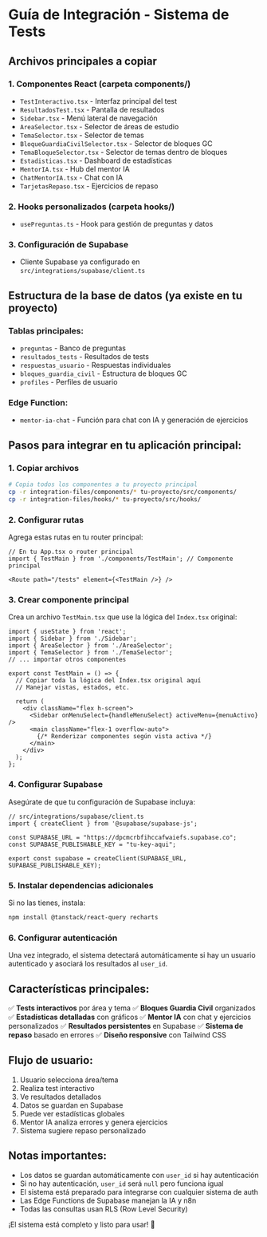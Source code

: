 # Guía de Integración - Sistema de Tests

## Archivos principales a copiar

### 1. Componentes React (carpeta components/)
- `TestInteractivo.tsx` - Interfaz principal del test
- `ResultadosTest.tsx` - Pantalla de resultados 
- `Sidebar.tsx` - Menú lateral de navegación
- `AreaSelector.tsx` - Selector de áreas de estudio
- `TemaSelector.tsx` - Selector de temas
- `BloqueGuardiaCivilSelector.tsx` - Selector de bloques GC
- `TemaBloqueSelector.tsx` - Selector de temas dentro de bloques
- `Estadisticas.tsx` - Dashboard de estadísticas
- `MentorIA.tsx` - Hub del mentor IA
- `ChatMentorIA.tsx` - Chat con IA
- `TarjetasRepaso.tsx` - Ejercicios de repaso

### 2. Hooks personalizados (carpeta hooks/)
- `usePreguntas.ts` - Hook para gestión de preguntas y datos

### 3. Configuración de Supabase
- Cliente Supabase ya configurado en `src/integrations/supabase/client.ts`

## Estructura de la base de datos (ya existe en tu proyecto)

### Tablas principales:
- `preguntas` - Banco de preguntas
- `resultados_tests` - Resultados de tests
- `respuestas_usuario` - Respuestas individuales
- `bloques_guardia_civil` - Estructura de bloques GC
- `profiles` - Perfiles de usuario

### Edge Function:
- `mentor-ia-chat` - Función para chat con IA y generación de ejercicios

## Pasos para integrar en tu aplicación principal:

### 1. Copiar archivos
```bash
# Copia todos los componentes a tu proyecto principal
cp -r integration-files/components/* tu-proyecto/src/components/
cp -r integration-files/hooks/* tu-proyecto/src/hooks/
```

### 2. Configurar rutas
Agrega estas rutas en tu router principal:

```tsx
// En tu App.tsx o router principal
import { TestMain } from './components/TestMain'; // Componente principal

<Route path="/tests" element={<TestMain />} />
```

### 3. Crear componente principal
Crea un archivo `TestMain.tsx` que use la lógica del `Index.tsx` original:

```tsx
import { useState } from 'react';
import { Sidebar } from './Sidebar';
import { AreaSelector } from './AreaSelector';
import { TemaSelector } from './TemaSelector';
// ... importar otros componentes

export const TestMain = () => {
  // Copiar toda la lógica del Index.tsx original aquí
  // Manejar vistas, estados, etc.
  
  return (
    <div className="flex h-screen">
      <Sidebar onMenuSelect={handleMenuSelect} activeMenu={menuActivo} />
      <main className="flex-1 overflow-auto">
        {/* Renderizar componentes según vista activa */}
      </main>
    </div>
  );
};
```

### 4. Configurar Supabase
Asegúrate de que tu configuración de Supabase incluya:

```tsx
// src/integrations/supabase/client.ts
import { createClient } from '@supabase/supabase-js';

const SUPABASE_URL = "https://dpcmcrbfihccafwaiefs.supabase.co";
const SUPABASE_PUBLISHABLE_KEY = "tu-key-aqui";

export const supabase = createClient(SUPABASE_URL, SUPABASE_PUBLISHABLE_KEY);
```

### 5. Instalar dependencias adicionales
Si no las tienes, instala:

```bash
npm install @tanstack/react-query recharts
```

### 6. Configurar autenticación
Una vez integrado, el sistema detectará automáticamente si hay un usuario autenticado y asociará los resultados al `user_id`.

## Características principales:

✅ **Tests interactivos** por área y tema
✅ **Bloques Guardia Civil** organizados
✅ **Estadísticas detalladas** con gráficos
✅ **Mentor IA** con chat y ejercicios personalizados
✅ **Resultados persistentes** en Supabase
✅ **Sistema de repaso** basado en errores
✅ **Diseño responsive** con Tailwind CSS

## Flujo de usuario:

1. Usuario selecciona área/tema
2. Realiza test interactivo
3. Ve resultados detallados
4. Datos se guardan en Supabase
5. Puede ver estadísticas globales
6. Mentor IA analiza errores y genera ejercicios
7. Sistema sugiere repaso personalizado

## Notas importantes:

- Los datos se guardan automáticamente con `user_id` si hay autenticación
- Si no hay autenticación, `user_id` será `null` pero funciona igual
- El sistema está preparado para integrarse con cualquier sistema de auth
- Las Edge Functions de Supabase manejan la IA y n8n
- Todas las consultas usan RLS (Row Level Security)

¡El sistema está completo y listo para usar! 🚀